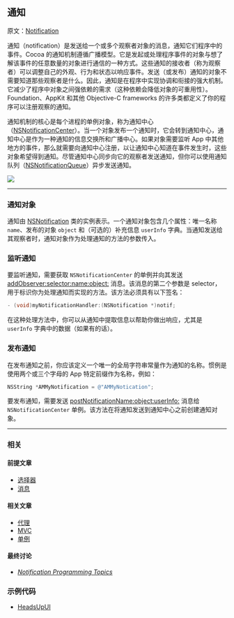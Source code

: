 ## 通知

原文：[Notification](https://developer.apple.com/library/archive/documentation/General/Conceptual/DevPedia-CocoaCore/Notification.html#//apple_ref/doc/uid/TP40008195-CH35-SW1)

通知（notification）是发送给一个或多个观察者对象的消息，通知它们程序中的事件。Cocoa 的通知机制遵循广播模型。它是发起或处理程序事件的对象与想了解该事件的任意数量的对象进行通信的一种方式。这些通知的接收者（称为观察者）可以调整自己的外观、行为和状态以响应事件。发送（或发布）通知的对象不需要知道那些观察者是什么。因此，通知是在程序中实现协调和衔接的强大机制。它减少了程序中对象之间强依赖的需求（这种依赖会降低对象的可重用性）。Foundation、AppKit 和其他 Objective-C frameworks 的许多类都定义了你的程序可以注册观察的通知。

通知机制的核心是每个进程的单例对象，称为通知中心（[NSNotificationCenter](https://developer.apple.com/library/archive/documentation/LegacyTechnologies/WebObjects/WebObjects_3.5/Reference/Frameworks/ObjC/Foundation/Classes/NSNotificationCenter/Description.html#//apple_ref/occ/cl/NSNotificationCenter)）。当一个对象发布一个通知时，它会转到通知中心，通知中心是作为一种通知的信息交换所和广播中心。如果对象需要监听 App 中其他地方的事件，那么就需要向通知中心注册，以让通知中心知道在事件发生时，这些对象希望得到通知。尽管通知中心同步向它的观察者发送通知，但你可以使用通知队列（[NSNotificationQueue](https://developer.apple.com/library/archive/documentation/LegacyTechnologies/WebObjects/WebObjects_3.5/Reference/Frameworks/ObjC/Foundation/Classes/NSNotificationQueue/Description.html#//apple_ref/occ/cl/NSNotificationQueue)）异步发送通知。

![](https://gitee.com/junteng/images/raw/master/img/20220109223250.png)

---

### 通知对象

通知由 [NSNotification](https://developer.apple.com/documentation/foundation/nsnotification) 类的实例表示。一个通知对象包含几个属性：唯一名称 `name`、发布的对象 `object` 和（可选的）补充信息 `userInfo` 字典。当通知发送给其观察者时，通知对象作为处理通知的方法的参数传入。

### 监听通知

要监听通知，需要获取 `NSNotificationCenter` 的单例并向其发送 [addObserver:selector:name:object:](https://developer.apple.com/library/archive/documentation/LegacyTechnologies/WebObjects/WebObjects_3.5/Reference/Frameworks/ObjC/Foundation/Classes/NSNotificationCenter/Description.html#//apple_ref/occ/instm/NSNotificationCenter/addObserver:selector:name:object:) 消息。该消息的第二个参数是 selector，用于标识你为处理通知而实现的方法。该方法必须具有以下签名：

```objectivec
- (void)myNotificationHandler:(NSNotification *)notif;
```

在这种处理方法中，你可以从通知中提取信息以帮助你做出响应，尤其是 `userInfo` 字典中的数据（如果有的话）。

### 发布通知

在发布通知之前，你应该定义一个唯一的全局字符串常量作为通知的名称。惯例是使用两个或三个字母的 App 特定前缀作为名称，例如：

```objectivec
NSString *AMMyNotification = @"AMMyNotication";
```

要发布通知，需要发送 [postNotificationName:object:userInfo:](https://developer.apple.com/library/archive/documentation/LegacyTechnologies/WebObjects/WebObjects_3.5/Reference/Frameworks/ObjC/Foundation/Classes/NSNotificationCenter/Description.html#//apple_ref/occ/instm/NSNotificationCenter/postNotificationName:object:userInfo:) 消息给 `NSNotificationCenter` 单例。该方法在将通知发送到通知中心之前创建通知对象。

---

### 相关

#### 前提文章

- [选择器](https://github.com/teney97/iOS-CocoaCoreCompetencies-Chinese/blob/main/Content/选择器.md)
- [消息](https://github.com/teney97/iOS-CocoaCoreCompetencies-Chinese/blob/main/Content/消息.md)

#### 相关文章

- [代理](https://github.com/teney97/iOS-CocoaCoreCompetencies-Chinese/blob/main/Content/代理.md)
- [MVC](https://github.com/teney97/iOS-CocoaCoreCompetencies-Chinese/blob/main/Content/MVC.md)
- [单例](https://github.com/teney97/iOS-CocoaCoreCompetencies-Chinese/blob/main/Content/单例.md)

#### 最终讨论

* *[Notification Programming Topics](https://developer.apple.com/library/archive/documentation/Cocoa/Conceptual/Notifications/Introduction/introNotifications.html#//apple_ref/doc/uid/10000043i)*

### 示例代码

- [HeadsUpUI](https://developer.apple.com/library/archive/samplecode/HeadsUpUI/Introduction/Intro.html#//apple_ref/doc/uid/DTS40007998)